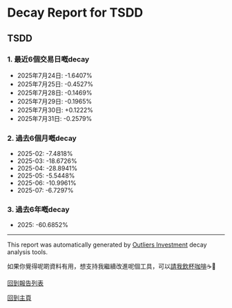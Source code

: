 # Decay Report for TSDD

## TSDD

### 1. 最近6個交易日嘅decay

- 2025年7月24日: -1.6407%
- 2025年7月25日: -0.4527%
- 2025年7月28日: -0.1469%
- 2025年7月29日: -0.1965%
- 2025年7月30日: +0.1222%
- 2025年7月31日: -0.2579%

### 2. 過去6個月嘅decay

- 2025-02: -7.4818%
- 2025-03: -18.6726%
- 2025-04: -28.8941%
- 2025-05: -5.5448%
- 2025-06: -10.9961%
- 2025-07: -6.7297%

### 3. 過去6年嘅decay

- 2025: -60.6852%

------------------------------
This report was automatically generated by [Outliers Investment](https://outliersecon.github.io/Outliers-Investment/) decay analysis tools.

如果你覺得呢啲資料有用，想支持我繼續改進呢個工具，可以[請我飲杯咖啡](https://buymeacoffee.com/outliersecon)☕🙏

[回到報告列表](https://outliersecon.github.io/Outliers-Investment/reports/reports_public)

[回到主頁](https://outliersecon.github.io/Outliers-Investment/)